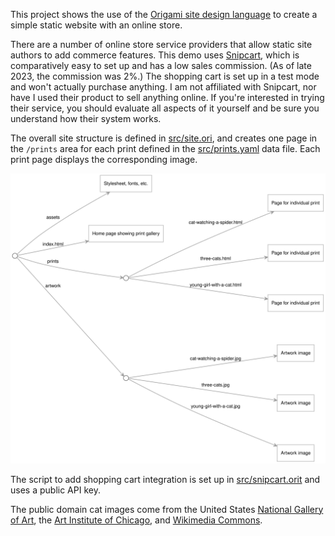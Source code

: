 This project shows the use of the [Origami site design language](https://weborigami.org/langauge) to create a simple static website with an online store.

There are a number of online store service providers that allow static site authors to add commerce features. This demo uses [Snipcart](https://snipcart.com/), which is comparatively easy to set up and has a low sales commission. (As of late 2023, the commission was 2%.) The shopping cart is set up in a test mode and won't actually purchase anything. I am not affiliated with Snipcart, nor have I used their product to sell anything online. If you're interested in trying their service, you should evaluate all aspects of it yourself and be sure you understand how their system works.

The overall site structure is defined in [src/site.ori](src/site.ori), and creates one page in the `/prints` area for each print defined in the [src/prints.yaml](src/prints.yaml) data file. Each print page displays the corresponding image.

<img src="docs/site.svg">

The script to add shopping cart integration is set up in [src/snipcart.orit](src/snipcart.orit) and uses a public API key.

The public domain cat images come from the United States [National Gallery of Art](https://www.nga.gov/open-access-images.html), the [Art Institute of Chicago](https://www.artic.edu/collection), and [Wikimedia Commons](https://commons.wikimedia.org/).
